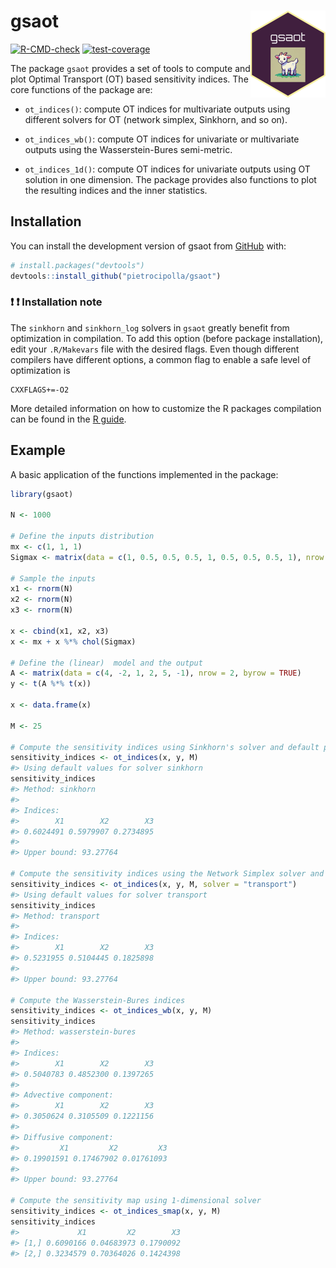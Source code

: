
<!-- README.md is generated from README.Rmd. Please edit that file -->

# gsaot <a href="https://pietrocipolla.github.io/gsaot/"><img src="man/figures/logo.png" align="right" height="139" alt="gsaot website" /></a>

<!-- badges: start -->

[![R-CMD-check](https://github.com/pietrocipolla/gsaot/actions/workflows/R-CMD-check.yaml/badge.svg)](https://github.com/pietrocipolla/gsaot/actions/workflows/R-CMD-check.yaml)
[![test-coverage](https://github.com/pietrocipolla/gsaot/actions/workflows/test-coverage.yaml/badge.svg)](https://github.com/pietrocipolla/gsaot/actions/workflows/test-coverage.yaml)
<!-- badges: end -->

The package `gsaot` provides a set of tools to compute and plot Optimal
Transport (OT) based sensitivity indices. The core functions of the
package are:

- `ot_indices()`: compute OT indices for multivariate outputs using
  different solvers for OT (network simplex, Sinkhorn, and so on).

- `ot_indices_wb()`: compute OT indices for univariate or multivariate
  outputs using the Wasserstein-Bures semi-metric.

- `ot_indices_1d()`: compute OT indices for univariate outputs using OT
  solution in one dimension. The package provides also functions to plot
  the resulting indices and the inner statistics.

## Installation

You can install the development version of gsaot from
[GitHub](https://github.com/) with:

``` r
# install.packages("devtools")
devtools::install_github("pietrocipolla/gsaot")
```

### :exclamation: :exclamation: Installation note

The `sinkhorn` and `sinkhorn_log` solvers in `gsaot` greatly benefit
from optimization in compilation. To add this option (before package
installation), edit your `.R/Makevars` file with the desired flags. Even
though different compilers have different options, a common flag to
enable a safe level of optimization is

    CXXFLAGS+=-O2

More detailed information on how to customize the R packages compilation
can be found in the [R
guide](https://cran.r-project.org/doc/manuals/R-admin.html#Customizing-package-compilation).

## Example

A basic application of the functions implemented in the package:

``` r
library(gsaot)

N <- 1000

# Define the inputs distribution
mx <- c(1, 1, 1)
Sigmax <- matrix(data = c(1, 0.5, 0.5, 0.5, 1, 0.5, 0.5, 0.5, 1), nrow = 3)

# Sample the inputs
x1 <- rnorm(N)
x2 <- rnorm(N)
x3 <- rnorm(N)

x <- cbind(x1, x2, x3)
x <- mx + x %*% chol(Sigmax)

# Define the (linear)  model and the output
A <- matrix(data = c(4, -2, 1, 2, 5, -1), nrow = 2, byrow = TRUE)
y <- t(A %*% t(x))

x <- data.frame(x)

M <- 25

# Compute the sensitivity indices using Sinkhorn's solver and default parameters
sensitivity_indices <- ot_indices(x, y, M)
#> Using default values for solver sinkhorn
sensitivity_indices
#> Method: sinkhorn 
#> 
#> Indices:
#>        X1        X2        X3 
#> 0.6024491 0.5979907 0.2734895 
#> 
#> Upper bound: 93.27764

# Compute the sensitivity indices using the Network Simplex solver and default parameters
sensitivity_indices <- ot_indices(x, y, M, solver = "transport")
#> Using default values for solver transport
sensitivity_indices
#> Method: transport 
#> 
#> Indices:
#>        X1        X2        X3 
#> 0.5231955 0.5104445 0.1825898 
#> 
#> Upper bound: 93.27764

# Compute the Wasserstein-Bures indices
sensitivity_indices <- ot_indices_wb(x, y, M)
sensitivity_indices
#> Method: wasserstein-bures 
#> 
#> Indices:
#>        X1        X2        X3 
#> 0.5040783 0.4852300 0.1397265 
#> 
#> Advective component:
#>        X1        X2        X3 
#> 0.3050624 0.3105509 0.1221156 
#> 
#> Diffusive component:
#>         X1         X2         X3 
#> 0.19901591 0.17467902 0.01761093 
#> 
#> Upper bound: 93.27764

# Compute the sensitivity map using 1-dimensional solver
sensitivity_indices <- ot_indices_smap(x, y, M)
sensitivity_indices
#>             X1         X2        X3
#> [1,] 0.6090166 0.04683973 0.1790092
#> [2,] 0.3234579 0.70364026 0.1424398
```

